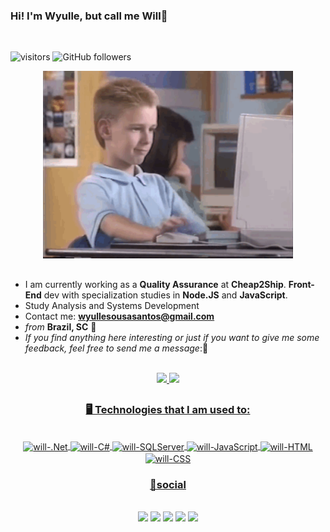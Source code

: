 <H3> Hi! I'm Wyulle, but call me Will👋 </H3> 
</br>

![visitors](https://komarev.com/ghpvc/?username=s4nts&label=Visitors&color=blue&style=flat)
![GitHub followers](https://img.shields.io/github/followers/s4nts?style=social)

<div align="center">  
<!--<img height="180px" width="200px" src="https://i.pinimg.com/originals/57/18/5d/57185d2176d7cbaebdb74c00ce1b9ebf.gif">-->
<img height="auto" width="400px" src="img/programming_boy.gif"> 
</div>

##

- I am currently working as a **Quality Assurance** at **Cheap2Ship**. **Front-End** dev with specialization studies in **Node.JS** and **JavaScript**.
- Study Analysis and Systems Development
- Contact me: **wyullesousasantos@gmail.com**
- *from* **Brazil, SC** 📍
- *If you find anything here interesting or just if you want to give me some feedback, feel free to send me a message*:💭

</br>

<div align = "center">
  <a href="https://github.com/s4nts">
  <img height = "140em" src = "https://github-readme-stats.vercel.app/api?username=s4nts&show_icons=true&theme=tokyonight&count_private=true&rank_icon=github" />
  <img height="140em" src = "https://github-readme-stats.vercel.app/api/top-langs/?username=s4nts&layout=compact&langs_count=8&theme=tokyonight">
</div>

##
  
<H3 align = "center">🖥️ Technologies that I am used to:</H3>

<!--Icones no site [icogr](https://icongr.am/devicon or pesquise por badges or https://dev.to/envoy_/150-badges-for-github-pnk)-->
  
<div style="display: inline_block" align = "center"><br>
  
  <img align="center" alt="will-.Net" height="30" width="70" src="https://img.shields.io/badge/.NET-5C2D91?style=for-the-badge&logo=.net&logoColor=white">
  <img align="center" alt="will-C#"height="30"width="70"src="https://img.shields.io/badge/C%23-239120?style=for-the-badge&logo=c-sharp&logoColor=white">
  <img align="center" alt="will-SQLServer" height="30" width="210"src="https://img.shields.io/badge/Microsoft_SQL_Server-CC2927?style=for-the-badge&logo=microsoft-sql-server&logoColor=white">  
  <img align="center" alt="will-JavaScript" height="30" width="130" src="https://img.shields.io/badge/JavaScript-F7DF1E?style=for-the-badge&logo=javascript&logoColor=black">
  <img align="center" alt="will-HTML" height="30" width="100" src="https://img.shields.io/badge/HTML5-E34F26?style=for-the-badge&logo=html5&logoColor=white">
  <img align="center" alt="will-CSS" height="30" width="90" src="https://img.shields.io/badge/CSS3-1572B6?style=for-the-badge&logo=css3&logoColor=white">
 
</div>

  <H3 align = "center"> 💭social </H3>
</br>
<div align = "center"> 
  <a href="https://www.instagram.com/s4nt.s" target="_blank"><img src="https://img.shields.io/badge/-Instagram-%23E4405F?style=for-the-badge&logo=instagram&logoColor=white" target="_blank"></a>
 	<a href="https://www.twitch.tv/willsants67" target="_blank"><img src="https://img.shields.io/badge/Twitch-9146FF?style=for-the-badge&logo=twitch&logoColor=white" target="_blank"></a>
  <a href="https://mailto:wyullesousasantos@gmail.com"><img src="https://img.shields.io/badge/-Gmail-%23333?style=for-the-badge&logo=gmail&logoColor=white" target="_blank"></a>
  <a href="https://www.linkedin.com/in/wyulle-santos-a03ab617b/" target="_blank"><img src="https://img.shields.io/badge/-LinkedIn-%230077B5?style=for-the-badge&logo=linkedin&logoColor=white" 
 target="_blank"></a> 
   <a href="https://discord.gg/Vg9RmRtM" target="_blank"><img src="https://img.shields.io/badge/Discord-7289DA?style=for-the-badge&logo=discord&logoColor=white" target="_blank">
  </a> 
</div>

